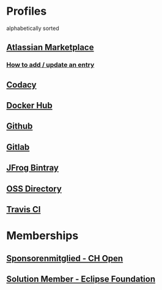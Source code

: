# Profiles

alphabetically sorted

## [Atlassian Marketplace](https://marketplace.atlassian.com/vendors/1211530/baloise-group)
### [How to add / update an entry](https://link-to-docu.com)
## [Codacy](https://app.codacy.com/organization/baloise)
## [Docker Hub](https://hub.docker.com/r/baloise/)
## [Github](https://github.com/baloise)
## [Gitlab](https://gitlab.com/baloise)
## [JFrog Bintray](https://bintray.com/baloise)
## [OSS Directory](https://www.ossdirectory.com/oss-firmen/single/ossfirm/baloise-group)
## [Travis CI](https://travis-ci.org/baloise/)

# Memberships

## [Sponsorenmitglied - CH Open](http://www.ossdirectory.com/ch-open-sponsoren/)
## [Solution Member - Eclipse Foundation](https://www.eclipse.org/membership/showMember.php?member_id=1288)
